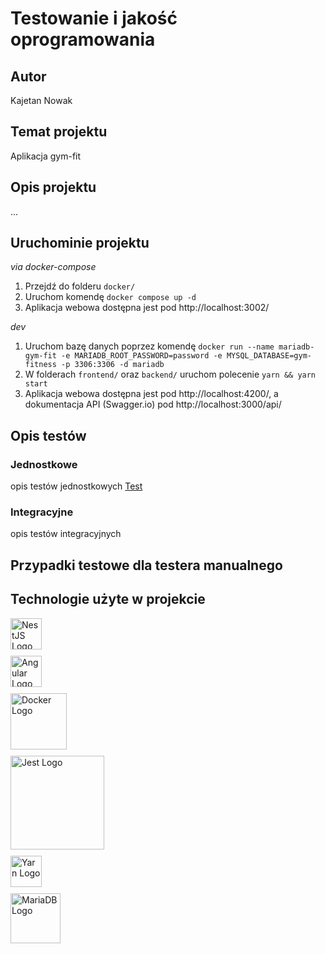 # Testowanie i jakość oprogramowania

## Autor
Kajetan Nowak

## Temat projektu
Aplikacja gym-fit

## Opis projektu
...

## Uruchominie projektu
*via docker-compose*

1. Przejdź do folderu `docker/`
2. Uruchom komendę `docker compose up -d`
3. Aplikacja webowa dostępna jest pod http://localhost:3002/

*dev*

1. Uruchom bazę danych poprzez komendę `docker run --name mariadb-gym-fit -e MARIADB_ROOT_PASSWORD=password -e MYSQL_DATABASE=gym-fitness -p 3306:3306 -d mariadb`
2. W folderach `frontend/` oraz `backend/` uruchom polecenie `yarn && yarn start`
3. Aplikacja webowa dostępna jest pod http://localhost:4200/, a dokumentacja API (Swagger.io) pod http://localhost:3000/api/

## Opis testów
### Jednostkowe
opis testów jednostkowych
[Test](backend/src/auth/auth.controller.ts)
### Integracyjne
opis testów integracyjnych

## Przypadki testowe dla testera manualnego

## Technologie użyte w projekcie

<div style="margin-bottom: 10px;">
  <img src="https://nestjs.com/img/logo_text.svg" height="50" alt="NestJS Logo" />
</div>

<div style="margin-bottom: 10px;">
  <img src="https://imgs.search.brave.com/jv9t2kGDYPy4b7pHpiOl7BAy3LBVC-ENKI8xH8KzRrI/rs:fit:860:0:0:0/g:ce/aHR0cHM6Ly91cGxv/YWQud2lraW1lZGlh/Lm9yZy93aWtpcGVk/aWEvY29tbW9ucy8w/LzA3L0FuZ3VsYXJf/TG9nb19TVkcuc3Zn" height="50" alt="Angular Logo" />
</div>

<div style="margin-bottom: 10px;">
  <img src="https://imgs.search.brave.com/yrTkSrQNyrLPiXd7VlxzD0JSJRHaUdNtcvgM1dzVOHQ/rs:fit:860:0:0:0/g:ce/aHR0cHM6Ly9sb2dv/cy13b3JsZC5uZXQv/d3AtY29udGVudC91/cGxvYWRzLzIwMjEv/MDIvRG9ja2VyLUxv/Z28tNzAweDM5NC5w/bmc" height="90" alt="Docker Logo" />
</div>

<div style="margin-bottom: 10px;">
  <img src="https://jestjs.io/img/jest.svg" width="150" alt="Jest Logo">
</div>

<div style="margin-bottom: 10px;">
  <img src="https://imgs.search.brave.com/g4lMYWlh4JmkH4jfB5kdaxzXXYlruBBUE_L7dOSbPU4/rs:fit:500:0:0:0/g:ce/aHR0cHM6Ly9naXRo/dWIuY29tL3lhcm5w/a2cvYXNzZXRzL3Jh/dy9tYXN0ZXIveWFy/bi1raXR0ZW4tZnVs/bC5wbmc_cmF3PXRy/dWU" height="50" alt="Yarn Logo" />
</div>

<div style="margin-bottom: 10px;">
  <img src="https://mariadb.com/wp-content/uploads/2019/11/mariadb-logo-vert_blue-transparent.png" width="80" alt="MariaDB Logo" />
</div>

